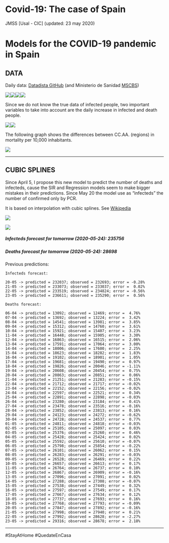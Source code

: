 Covid-19: The case of Spain
================
JMSS \[Usal - CIC\]
(updated: 23 may 2020)

# Models for the COVID-19 pandemic in Spain

## DATA

Daily data: [Datadista
GitHub](https://github.com/datadista/datasets/tree/master/COVID%2019)
(and Ministerio de Sanidad
[MSCBS](https://www.mscbs.gob.es/profesionales/saludPublica/ccayes/alertasActual/nCov-China/situacionActual.htm))

![](README_files/figure-gfm/data%20plots-1.png)<!-- -->![](README_files/figure-gfm/data%20plots-2.png)<!-- -->![](README_files/figure-gfm/data%20plots-3.png)<!-- -->![](README_files/figure-gfm/data%20plots-4.png)<!-- -->

Since we do not know the true data of infected people, two important
variables to take into account are the daily increase in infected and
death people.

![](README_files/figure-gfm/increase%20plot-1.png)<!-- -->![](README_files/figure-gfm/increase%20plot-2.png)<!-- -->

The following graph shows the differences between CC.AA. (regions) in
mortality per 10,000 inhabitants.

![](README_files/figure-gfm/mort-1.png)<!-- -->

-----

## CUBIC SPLINES

Since April 5, I propose this new model to predict the number of deaths
and infecteds, cause the SIR and Regression models seem to make bigger
mistakes in their predictions. Since May 20 the model use as “infecteds”
the number of confirmed only by PCR.

It is based on interpolation with cubic splines. See
[Wikipedia](https://en.wikipedia.org/wiki/Spline_interpolation)

![](README_files/figure-gfm/splinesI-1.png)<!-- -->

![](README_files/figure-gfm/splinesD-1.png)<!-- -->

##### Infecteds forecast for tomorrow (2020-05-24): 235756

##### Deaths forecast for tomorrow (2020-05-24): 28698

Previous predictions:

    Infecteds forecast:

    20-05 -> predicted = 232037; observed = 232693; error = -0.28%
    21-05 -> predicted = 233073; observed = 233037; error =  0.02%
    22-05 -> predicted = 233519; observed = 234824; error = -0.56%
    23-05 -> predicted = 236611; observed = 235290; error =  0.56%

    Deaths forecast:

    06-04 -> predicted = 13092; observed = 12469; error =  4.76%
    07-04 -> predicted = 13692; observed = 13224; error =  3.42%
    08-04 -> predicted = 14541; observed = 13981; error =  3.85%
    09-04 -> predicted = 15312; observed = 14760; error =  3.61%
    10-04 -> predicted = 15921; observed = 15407; error =  3.23%
    11-04 -> predicted = 16448; observed = 15905; error =  3.30%
    12-04 -> predicted = 16863; observed = 16515; error =  2.06%
    13-04 -> predicted = 17591; observed = 17064; error =  3.00%
    14-04 -> predicted = 18006; observed = 17600; error =  2.25%
    15-04 -> predicted = 18623; observed = 18282; error =  1.83%
    16-04 -> predicted = 19102; observed = 18901; error =  1.05%
    17-04 -> predicted = 19681; observed = 19490; error =  0.97%
    18-04 -> predicted = 19826; observed = 20046; error = -1.11%
    19-04 -> predicted = 20608; observed = 20454; error =  0.75%
    20-04 -> predicted = 20863; observed = 20851; error =  0.06%
    21-04 -> predicted = 21251; observed = 21283; error = -0.15%
    22-04 -> predicted = 21712; observed = 21717; error = -0.02%
    23-04 -> predicted = 22152; observed = 22156; error = -0.02%
    24-04 -> predicted = 22597; observed = 22521; error =  0.34%
    25-04 -> predicted = 22891; observed = 22898; error = -0.03%
    26-04 -> predicted = 23280; observed = 23184; error =  0.41%
    27-04 -> predicted = 23478; observed = 23516; error = -0.16%
    28-04 -> predicted = 23852; observed = 23813; error =  0.16%
    29-04 -> predicted = 24123; observed = 24272; error = -0.62%
    30-04 -> predicted = 24728; observed = 24537; error =  0.77%
    01-05 -> predicted = 24811; observed = 24818; error = -0.03%
    02-05 -> predicted = 25105; observed = 25097; error =  0.03%
    03-05 -> predicted = 25376; observed = 25260; error =  0.46%
    04-05 -> predicted = 25428; observed = 25424; error =  0.02%
    05-05 -> predicted = 25592; observed = 25610; error = -0.07%
    06-05 -> predicted = 25798; observed = 25854; error = -0.22%
    07-05 -> predicted = 26101; observed = 26062; error =  0.15%
    08-05 -> predicted = 26283; observed = 26291; error = -0.03%
    09-05 -> predicted = 26528; observed = 26469; error =  0.22%
    10-05 -> predicted = 26657; observed = 26613; error =  0.17%
    11-05 -> predicted = 26764; observed = 26737; error =  0.10%
    12-05 -> predicted = 26867; observed = 26909; error = -0.16%
    13-05 -> predicted = 27096; observed = 27091; error =  0.02%
    14-05 -> predicted = 27288; observed = 27308; error = -0.07%
    15-05 -> predicted = 27538; observed = 27449; error =  0.32%
    16-05 -> predicted = 27597; observed = 27549; error =  0.17%
    17-05 -> predicted = 27667; observed = 27634; error =  0.12%
    18-05 -> predicted = 27737; observed = 27693; error =  0.16%
    19-05 -> predicted = 27768; observed = 27793; error = -0.09%
    20-05 -> predicted = 27847; observed = 27892; error = -0.16%
    21-05 -> predicted = 27998; observed = 27940; error =  0.21%
    22-05 -> predicted = 27992; observed = 28628; error = -2.27%
    23-05 -> predicted = 29316; observed = 28678; error =  2.18%

-----

\#StayAtHome \#QuedateEnCasa
